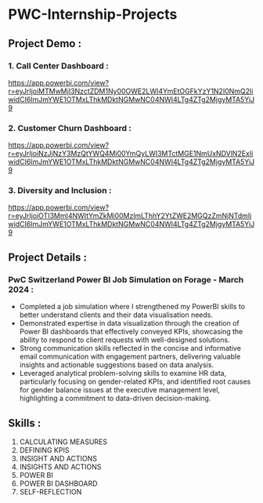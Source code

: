 # PWC-Internship-Projects

## Project Demo : 

### 1. Call Center Dashboard :
https://app.powerbi.com/view?r=eyJrIjoiMTMwMjI3NzctZDM1Ny00OWE2LWI4YmEtOGFkYzY1N2I0NmQ2IiwidCI6ImJmYWE1OTMxLThkMDktNGMwNC04NWI4LTg4ZTg2MjgyMTA5YiJ9

### 2. Customer Churn Dashboard :
https://app.powerbi.com/view?r=eyJrIjoiNzJjNzY3MzQtYWQ4Mi00YmQyLWI3MTctMGE1NmUxNDVlN2ExIiwidCI6ImJmYWE1OTMxLThkMDktNGMwNC04NWI4LTg4ZTg2MjgyMTA5YiJ9

### 3. Diversity and Inclusion : 
https://app.powerbi.com/view?r=eyJrIjoiOTI3MmI4NWItYmZkMi00MzlmLThhY2YtZWE2MGQzZmNjNTdmIiwidCI6ImJmYWE1OTMxLThkMDktNGMwNC04NWI4LTg4ZTg2MjgyMTA5YiJ9

## Project Details : 
### PwC Switzerland Power BI Job Simulation on Forage - March 2024 : 

 * Completed a job simulation where I strengthened my PowerBI skills to better
   understand clients and their data visualisation needs.
 * Demonstrated expertise in data visualization through the creation of Power BI
   dashboards that effectively conveyed KPIs, showcasing the ability to respond
   to client requests with well-designed solutions.
 * Strong communication skills reflected in the concise and informative email
   communication with engagement partners, delivering valuable insights and
   actionable suggestions based on data analysis.
 * Leveraged analytical problem-solving skills to examine HR data, particularly
   focusing on gender-related KPIs, and identified root causes for gender
   balance issues at the executive management level, highlighting a commitment
   to data-driven decision-making.

## Skills : 
1. CALCULATING MEASURES
2. DEFINING KPIS
3. INSIGHT AND ACTIONS
4. INSIGHTS AND ACTIONS
5. POWER BI
6. POWER BI DASHBOARD
7. SELF-REFLECTION
 

